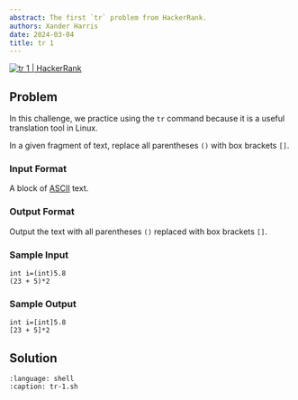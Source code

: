 ```yaml
---
abstract: The first `tr` problem from HackerRank.
authors: Xander Harris
date: 2024-03-04
title: tr 1
---
```


[![tr 1 | HackerRank](https://img.shields.io/badge/HackerRank-green?style=for-the-badge&logo=hackerrank&label=tr%201)](https://www.hackerrank.com/challenges/text-processing-tr-1)

## Problem

In this challenge, we practice using the `tr` command because it is a useful
translation tool in Linux.

In a given fragment of text, replace all parentheses `()` with box brackets `[]`.

### Input Format

A block of [ASCII](https://en.wikipedia.org/wiki/ASCII) text.

### Output Format

Output the text with all parentheses `()` replaced with box brackets `[]`.

### Sample Input

```{code-block} shell
int i=(int)5.8
(23 + 5)*2
```

### Sample Output

```{code-block} shell
int i=[int]5.8
[23 + 5]*2
```

## Solution

```{literalinclude} tr-1.sh
:language: shell
:caption: tr-1.sh
```

```{index} tr; replace specific characters
```
